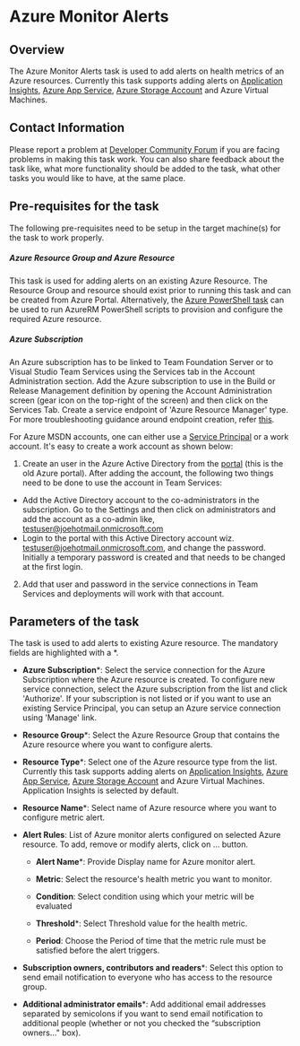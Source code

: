 #  Azure Monitor Alerts 

## Overview

The Azure Monitor Alerts task is used to add alerts on health metrics of an Azure resources. Currently this task supports adding alerts on [Application Insights](https://docs.microsoft.com/en-us/azure/application-insights/app-insights-overview), [Azure App Service](https://azure.microsoft.com/en-in/documentation/articles/app-service-web-overview/), [Azure Storage Account](https://docs.microsoft.com/en-us/azure/storage/common/storage-introduction) and Azure Virtual Machines.

## Contact Information

Please report a problem at [Developer Community Forum](https://developercommunity.visualstudio.com/spaces/21/index.html) if you are facing problems in making this task work.  You can also share feedback about the task like, what more functionality should be added to the task, what other tasks you would like to have, at the same place.


## Pre-requisites for the task

The following pre-requisites need to be setup in the target machine(s) for the task to work properly.

##### Azure Resource Group and Azure Resource

This task is used for adding alerts on an existing Azure Resource. The Resource Group and resource should exist prior to running this task and can be created from Azure Portal. Alternatively, the [Azure PowerShell task](https://github.com/Microsoft/vsts-tasks/tree/master/Tasks/AzurePowerShell) can be used to run AzureRM PowerShell scripts to provision and configure the required Azure resource.

##### Azure Subscription

An Azure subscription has to be linked to Team Foundation Server or to Visual Studio Team Services using the Services tab in the Account Administration section. Add the Azure subscription to use in the Build or Release Management definition by opening the Account Administration screen (gear icon on the top-right of the screen) and then click on the Services Tab. Create a service endpoint of 'Azure Resource Manager' type. For more troubleshooting guidance around endpoint creation, refer [this](https://www.visualstudio.com/en-us/docs/build/actions/azure-rm-endpoint). 

For Azure MSDN accounts, one can either use a [Service Principal](https://go.microsoft.com/fwlink/?LinkID=623000&clcid=0x409) or a work account. It's easy to create a work account as shown below:

1. Create an user in the Azure Active Directory from the [portal](https://msdn.microsoft.com/en-us/library/azure/hh967632.aspx) (this is the old Azure portal). After adding the account, the following two things need to be done to use the account in Team Services:
  - Add the Active Directory account to the co-administrators in the subscription. Go to the Settings and then click on administrators and add the account as a co-admin like, [testuser@joehotmail.onmicrosoft.com](mailto:testuser@joehotmail.onmicrosoft.com)
  - Login to the portal with this Active Directory account wiz. [testuser@joehotmail.onmicrosoft.com](mailto:testuser@joehotmail.onmicrosoft.com), and change the password. Initially a temporary password is created and that needs to be changed at the first login.
2. Add that user and password in the service connections in Team Services and deployments will work with that account.

## Parameters of the task

The task is used to add alerts to existing Azure resource. The mandatory fields are highlighted with a *.

* **Azure Subscription**\*: Select the service connection for the Azure Subscription where the Azure resource is created. To configure new service connection, select the Azure subscription from the list and click 'Authorize'. If your subscription is not listed or if you want to use an existing Service Principal, you can setup an Azure service connection using 'Manage' link.

* **Resource Group**\*: Select the Azure Resource Group that contains the Azure resource where you want to configure alerts.

* **Resource Type**\*: Select one of the Azure resource type from the list. Currently this task supports adding alerts on [Application Insights](https://docs.microsoft.com/en-us/azure/application-insights/app-insights-overview), [Azure App Service](https://azure.microsoft.com/en-in/documentation/articles/app-service-web-overview/), [Azure Storage Account](https://docs.microsoft.com/en-us/azure/storage/common/storage-introduction) and Azure Virtual Machines. Application Insights is selected by default.

* **Resource Name**\*: Select name of Azure resource where you want to configure metric alert.

* **Alert Rules**: List of Azure monitor alerts configured on selected Azure resource. To add, remove or modify alerts, click on ... button.

  * **Alert Name**\*: Provide Display name for Azure monitor alert.
  
  * **Metric**: Select the resource's health metric you want to monitor.
  
  * **Condition**: Select condition using which your metric will be evaluated
  
  * **Threshold**\*: Select Threshold value for the health metric.
  
  * **Period**: Choose the Period of time that the metric rule must be satisfied before the alert triggers.

* **Subscription owners, contributors and readers**\*: Select this option to send email notification to everyone who has access to the resource group.

* **Additional administrator emails**\*: Add additional email addresses separated by semicolons if you want to send email notification to additional people (whether or not you checked the “subscription owners..." box).

 
